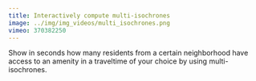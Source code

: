 ```yaml
---
title: Interactively compute multi-isochrones
image: ../img/img_videos/multi_isochrones.png
vimeo: 370382250
---
```


Show in seconds how many residents from a certain neighborhood have access to an amenity in a traveltime of your choice by using multi-isochrones. 